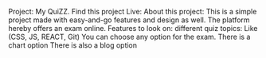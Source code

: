 Project: My QuiZZ.
Find this project Live:
About this project:
This is a simple project made with easy-and-go features and design as well. The platform hereby offers an exam online.
Features to look on:
different quiz topics: Like (CSS, JS, REACT, Git)
You can choose any option for the exam.
There is a chart option
There is also a blog option